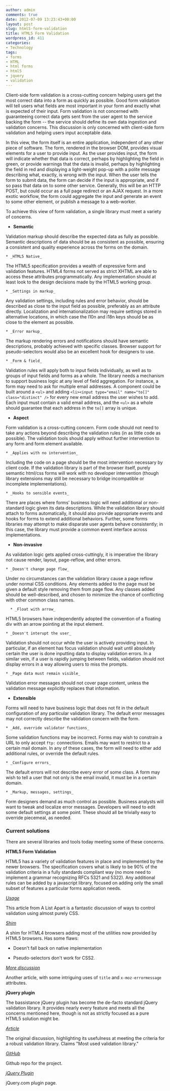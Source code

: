```yaml
---
author: admin
comments: true
date: 2012-07-09 13:23:43+00:00
layout: post
slug: html5-form-validation
title: HTML5 Form Validation
wordpress_id: 411
categories:
- Technology
tags:
- forms
- HTML
- html forms
- html5
- jquery
- validation
---
```


Client-side form validation is a cross-cutting concern helping users get the most correct data into a form as quickly as possible. Good form validation will tell users what fields are most important in your form and exactly what is expected of their input. Form validation is not concerned with guaranteeing correct data gets sent from the user agent to the service backing the form -- the service should define its own data ingestion and validation concerns. This discussion is only concerned with client-side form validation and helping users input acceptable data.



<!-- more -->



In this view, the form itself is an entire application, independent of any other piece of software. The form, rendered in the browser DOM, provides visual elements for a user to provide input. As the user provides input, the form will indicate whether that data is correct, perhaps by highlighting the field in green, or provide warnings that the data is invalid, perhaps by highlighting the field in red and displaying a light-weight pop-up with a polite message describing what, exactly, is wrong with the input. When the user tells the form to submit data, the form can decide if the input is appropriate, and if so pass that data on to some other service. Generally, this will be an HTTP POST, but could occur as a full page redirect or an AJAX request. In a more exotic workflow, the form could aggregate the input and generate an event to some other element, or publish a message to a web-worker.





To achieve this view of form validation, a single library must meet a variety of concerns.







  * **Semantic**





Validation markup should describe the expected data as fully as possible. Semantic descriptions of data should be as consistent as possible, ensuring a consistent and quality experience across the forms on the domain.





    * _HTML5 Native_





The HTML5 specification provides a wealth of expressive form and validation features. HTML4 forms not served as strict XHTML are able to access these attributes programmatically. Any implementation should at least look to the design decisions made by the HTML5 working group.



    * _Settings in markup_





Any validation settings, including rules and error behavior, should be described as close to the input field as possible, preferably as an attribute directly. Localization and internationalization may require settings stored in alternative locations, in which case the l10n and i18n keys should be as close to the element as possible.



    * _Error markup_





The markup rendering errors and notifications should have semantic descriptions, probably achieved with specific classes. Browser support for pseudo-selectors would also be an excellent hook for designers to use.



    * _Form & field_





Validation rules will apply both to input fields individually, as well as to groups of input fields and forms as a whole. The library needs a mechanism to support business logic at any level of field aggregation. For instance, a form may need to ask for multiple email addresses. A component could be built around a `<ul>` and adding `<li><input type="email" name="to[]" class="distinct" />` for every new email address the user wishes to add. Each input must contain a valid email address, and the `<ul>` as a whole should guarantee that each address in the `to[]` array is unique.





  * **Aspect**





Form validation is a cross-cutting concern. Form code should not need to take any actions beyond describing the validation rules (in as little code as possible). The validation tools should apply without further intervention to any form and form element available.





    * _Applies with no intervention_





Including the code on a page should be the most intervention necessary by client code. If the validation library is part of the browser itself, purely semantic html/css forms will work with no developer intervention (though library extensions may still be necessary to bridge incompatible or incomplete implementations).



    * _Hooks to sensible events_





There are places where forms' business logic will need additional or non-standard logic given its data descriptions. While the validation library should attach to forms automatically, it should also provide appropriate events and hooks for forms to extend additional behaviors. Further, some forms libraries may attempt to make disparate user agents behave consistently; in this case, the library must provide a common event interface across implementations.





  * **Non-invasive**





As validation logic gets applied cross-cuttingly, it is imperative the library not cause render, layout, page-reflow, and other errors.





    * _Doesn't change page flow_





Under no circumstances can the validation library cause a page reflow under normal CSS conditions. Any elements added to the page must be given a default style removing them from page flow. Any classes added should be well-described, and chosen to minimize the chance of conflicting with other common class names.





      * _Float with arrow_





HTML5 browsers have independently adopted the convention of a floating div with an arrow pointing at the input element.





    * _Doesn't interupt the user_





Validation should not occur while the user is actively providing input. In particular, if an element has focus validation should wait until absolutely certain the user is done inputting data to display validation errors. In a similar vein, if a user is rapidly jumping between fields, validation should not display errors in a way allowing users to miss the prompts.



    * _Page data must remain visible_





Validation error messages should not cover page content, unless the validation message explicitly replaces that information.





  * **Extensible**





Forms will need to have business logic that does not fit in the default configuration of any particular validation library. The default error messages may not correctly describe the validation concern with the form.





    * _Add, override validator functions_





Some validation functions may be incorrect. Forms may wish to constrain a URL to only accept `ftp:` connections. Emails may want to restrict to a certain mail domain. In any of these cases, the form will need to either add additional rules, or override the default rules.



    * _Configure errors_





The default errors will not describe every error of some class. A form may wish to tell a user that not only is the email invalid, it must be in a certain domain.



    * _Markup, messages, settings_





Form designers demand as much control as possible. Business analysts will want to tweak and localize error messages. Developers will need to edit some default settings at some point. These should all be trivially easy to override piecemeal, as needed.








### Current solutions





There are several libraries and tools today meeting some of these concerns.





**HTML5 Form Validation**





HTML5 has a variety of validation features in place and implemented by the newer browsers. The specification covers what is likely to be 90% of the validation criteria in a fully standards compliant way (no more need to implement a grammar recognizing RFCs 5321 and 5322). Any additional rules can be added by a javascript library, focused on adding only the small subset of features a particular forms application needs.





_[Usage](http://www.alistapart.com/articles/forward-thinking-form-validation/)_





This article from A List Apart is a fantastic discussion of ways to control validation using almost purely CSS.





_[Shim](https://github.com/ryanseddon/H5F)_





A shim for HTML4 browsers adding most of the utilities now provided by HTML5 browsers. Has some flaws:







  * Doesn't fall back on native implementation


  * Pseudo-selectors don't work for CSS2.





_[More discussion](http://stephenwalther.com/archive/2012/03/13/html5-form-validation.aspx)_





Another article, with some intriguing uses of `title` and `x-moz-errormessage` attributes.





**jQuery plugin**





The bassistance jQuery plugin has become the de-facto standard jQuery validation library. It provides nearly every feature and meets all the concerns mentioned here, though is not as strictly focused as a pure HTML5 solution might be.





_[Article](http://bassistance.de/jquery-plugins/jquery-plugin-validation/)_





The original discussion, highlighting its usefulness at meeting the criteria for a robust validation library. Claims "Most used validation library."





_[GitHub](https://github.com/jzaefferer/jquery-validation)_





Github repo for the project.





_[jQuery Plugin](http://docs.jquery.com/Plugins/Validation)_





jQuery.com plugin page.



